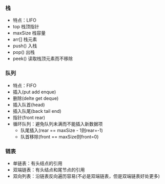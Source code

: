 ### 栈
- 特点：LIFO
- top 栈顶指针
- maxSize 栈容量
- arr\[\] 栈元素
- push() 入栈
- pop() 出栈
- peek() 读取栈顶元素而不移除

### 队列
- 特点：FIFO
- 插入(put add enque)
- 删除(delte get deque)
- 插入队首(head)
- 插入队尾(back tail end)
- 指针(front rear)
- 循环队列：避免队列未满而不能插入新数据项
  - 队尾插入(rear == maxSize - 1则rear=-1)
  - 队首移除(front == maxSize则front=0)

### 链表
- 单链表：有头结点的引用
- 双端链表：有头结点和尾节点的引用
- 双向列表：沿链表反向遍历容易(不必是双端链表，但是双端链表好处更多)
